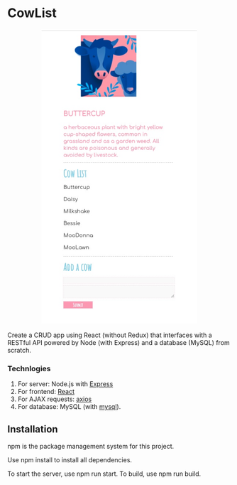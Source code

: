 # CowList
<p align="center">
<img src="https://github.com/vannguyen-vn/CowList/blob/master/client/disk/img2.jpg"width="350">
</p>
Create a CRUD app using React (without Redux) that interfaces with a RESTful API powered by Node (with Express) and a database (MySQL) from scratch.

### Technlogies

1. For server: Node.js with [Express](https://www.npmjs.com/package/express)
1. For frontend: [React](https://www.npmjs.com/package/react)
1. For AJAX requests: [axios](https://www.npmjs.com/package/axios)
1. For database: MySQL (with [mysql](https://www.npmjs.com/package/mysql)).

## Installation
npm is the package management system for this project.

Use npm install to install all dependencies.

To start the server, use npm run start.
To build, use npm run build.
